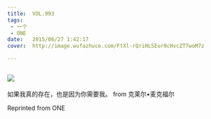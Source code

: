 ```yaml
---
title:	VOL.993
tags:
 - 一个
 - ONE
date:	2015/06/27 1:42:17
cover:	http://image.wufazhuce.com/FtXl-rQriHLSEur0cHvcZT7woM7z

---
```

![](http://image.wufazhuce.com/FtXl-rQriHLSEur0cHvcZT7woM7z)
---

如果我真的存在，也是因为你需要我。 from 克莱尔•麦克福尔
 
Reprinted from ONE
